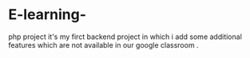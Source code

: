 # E-learning-
php project
it's my firct backend project in which i add some additional features which are not available in our google classroom .
